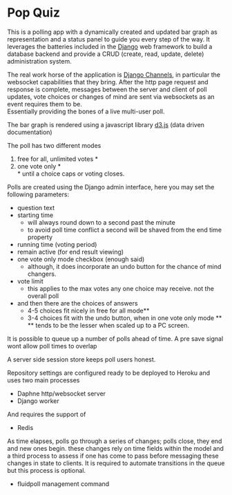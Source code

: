 # Pop Quiz

This is a polling app with a dynamically created and updated bar graph as representation and a status panel to guide you every step of the way.
It leverages the batteries included in the <a href="https://www.djangoproject.com">Django</a> web framework to build a database backend and provide a CRUD (create, read, update, delete) administration system.

The real work horse of the application is <a href="https://channels.readthedocs.io">Django Channels</a>, in particular the websocket capabilities that they bring.
After the http page request and response is complete, messages between the server and client of poll updates,
vote choices or changes of mind are sent via websockets as an event requires them to be.<br/>
Essentially providing the bones of a live multi-user poll.

The bar graph is rendered using a javascript library <a href="https://d3js.org">d3.js</a> (data driven documentation)

The poll has two different modes<br/>
<ol>
<li>free for all, unlimited votes &#42;<br/></li>
<li>one vote only &#42;<br/></li>
&#42; until a choice caps or voting closes.
</ol>

Polls are created using the Django admin interface, here you may set the following parameters:
- question text
- starting time
	- will always round down to a second past the minute
	- to avoid poll time conflict a second will be shaved from the end time property
- running time (voting period)
- remain active (for end result viewing)
- one vote only mode checkbox (enough said)
	- although, it does incorporate an undo button for the chance of mind changers.
- vote limit
	- this applies to the max votes any one choice may receive. not the overall poll
- and then there are the choices of answers
	- 4-5 choices fit nicely in free for all mode&#42;&#42;
	- 3-4 choices fit with the undo button, when in one vote only mode &#42;&#42;<br/>
    &#42;&#42; tends to be the lesser when scaled up to a PC screen.

It is possible to queue up a number of polls ahead of time. A pre save signal wont allow poll times to overlap

A server side session store keeps poll users honest.

Repository settings are configured ready to be deployed to Heroku and uses two main processes
- Daphne http/websocket server
- Django worker

And requires the support of
- Redis

As time elapses, polls go through a series of changes; polls close, they end and new ones begin. 
these changes rely on time fields within the model and a third process to assess if one has come to pass before messaging these changes in state to clients.
It is required to automate transitions in the queue but this process is optional.
- fluidpoll management command